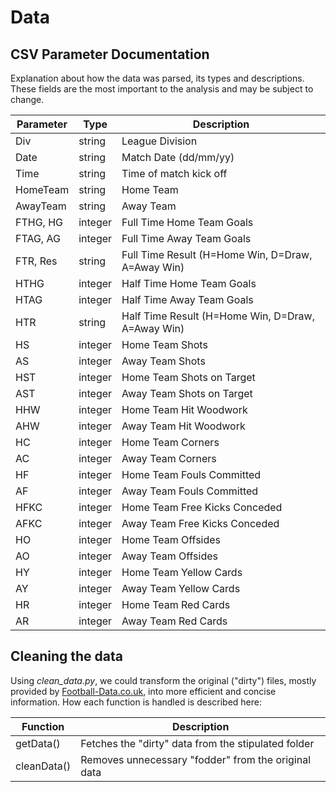 
# Data

## CSV Parameter Documentation
Explanation about how the data was parsed, its types and descriptions. These fields are the most important to the analysis and may be subject to change.


| Parameter | Type     | Description |
|-----------|----------|-------------|
| Div       | string   | League Division |
| Date      | string   | Match Date (dd/mm/yy) |
| Time      | string   | Time of match kick off |
| HomeTeam  | string   | Home Team |
| AwayTeam  | string   | Away Team |
| FTHG, HG  | integer  | Full Time Home Team Goals |
| FTAG, AG  | integer  | Full Time Away Team Goals |
| FTR, Res  | string   | Full Time Result (H=Home Win, D=Draw, A=Away Win) |
| HTHG      | integer  | Half Time Home Team Goals |
| HTAG      | integer  | Half Time Away Team Goals |
| HTR       | string   | Half Time Result (H=Home Win, D=Draw, A=Away Win) |
| HS        | integer  | Home Team Shots |
| AS        | integer  | Away Team Shots |
| HST       | integer  | Home Team Shots on Target |
| AST       | integer  | Away Team Shots on Target |
| HHW       | integer  | Home Team Hit Woodwork |
| AHW       | integer  | Away Team Hit Woodwork |
| HC        | integer  | Home Team Corners |
| AC        | integer  | Away Team Corners |
| HF        | integer  | Home Team Fouls Committed |
| AF        | integer  | Away Team Fouls Committed |
| HFKC      | integer  | Home Team Free Kicks Conceded |
| AFKC      | integer  | Away Team Free Kicks Conceded |
| HO        | integer  | Home Team Offsides |
| AO        | integer  | Away Team Offsides |
| HY        | integer  | Home Team Yellow Cards |
| AY        | integer  | Away Team Yellow Cards |
| HR        | integer  | Home Team Red Cards |
| AR        | integer  | Away Team Red Cards |



## Cleaning the data

Using *clean_data.py*, we could transform the original ("dirty") files, mostly provided by [Football-Data.co.uk](https://www.football-data.co.uk/portugalm.php), into more efficient and concise information. How each function is handled is described here:

| Function | Description |
|-----------|-------------|
| getData()| Fetches the "dirty" data from the stipulated folder |
| cleanData()| Removes unnecessary "fodder" from the original data |